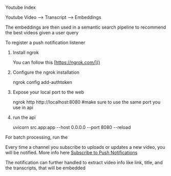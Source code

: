 Youtube Index

Youtube Video --> Transcript --> Embeddings

The embeddings are then used in a semantic search pipeline to recommend the best videos given a user query 

To register a push notification listener

1. Install ngrok 

    You can follow this [https://ngrok.com/]() 

2. Configure the ngrok installation

    ngrok config add-authtoken <your-auth-token-here>

3. Expose your local port to the web 

    ngrok http http://localhost:8080 #make sure to use the same port you use in api


4. run the api

    uvicorn src.app:app --host 0.0.0.0 --port 8080 --reload

For batch processing, run the  


Every time a channel you subscribe to uploads or updates a new video, you will be notified. More info here [Subscribe to Push Notifications](https://developers.google.com/youtube/v3/guides/push_notifications) 

The notification can further handled to extract video info like link, title, and the transcripts, that will be embedded